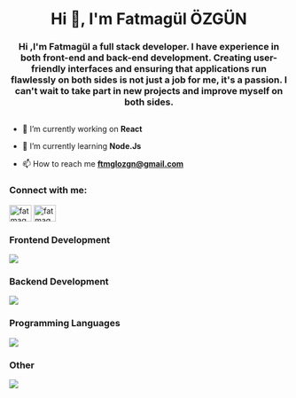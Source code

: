 <h1 align="center">Hi 👋, I'm Fatmagül ÖZGÜN</h1>
<h3 align="center">Hi ,I'm Fatmagül a full stack developer. I have experience in both front-end and back-end development. Creating user-friendly interfaces and ensuring that applications run flawlessly on both sides is not just a job for me, it's a passion. I can't wait to take part in new projects and improve myself on both sides.</h3>




<p align="left"> <a href="https://twitter.com/" target="blank"><img src="https://img.shields.io/twitter/follow/?logo=twitter&style=for-the-badge" alt="" /></a> </p>

- 🔭 I’m currently working on **React**

- 🌱 I’m currently learning **Node.Js**

- 📫 How to reach me **ftmglozgn@gmail.com**

<h3 align="left">Connect with me:</h3>
<p align="left">
<a href="www.linkedin.com/in/fatmagül-özgün-a74500270" target="blank"><img align="center" src="https://raw.githubusercontent.com/rahuldkjain/github-profile-readme-generator/master/src/images/icons/Social/linked-in-alt.svg" alt="fatmagül özgün" height="30" width="40" /></a>
<a href="https://instagram.com/fatmagullozgun" target="blank"><img align="center" src="https://raw.githubusercontent.com/rahuldkjain/github-profile-readme-generator/master/src/images/icons/Social/instagram.svg" alt="fatmagullozgun" height="30" width="40" /></a>
</p>

### Frontend Development
<p align="start">
   <a href="https://www.linkedin.com/in/fatmagulozgun/">
    <img src="https://skillicons.dev/icons?i=html,css,bootstrap,react,nextjs" />
  </a>
</p>

### Backend Development
<p align="start">
  <a href="https://www.linkedin.com/in/fatmagulozgun/">
    <img src="https://skillicons.dev/icons?i=nodejs" />
  </a>
</p>

### Programming Languages
<p align="start">
  <a href="https://www.linkedin.com/in/fatmagulozgun/">
    <img src="https://skillicons.dev/icons?i=cs,js,java,python" />
  </a>
</p>

### Other
<p align="start">
  <a href="https://www.linkedin.com/in/fatmagulozgun/">
    <img src="https://skillicons.dev/icons?i=git,mysql" />
  </a>
</p>

